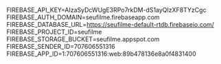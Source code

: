FIREBASE_API_KEY=AIzaSyDcWUgE3RPo7rkDM-dS1ayQIzXF8TYzCgc
FIREBASE_AUTH_DOMAIN=seufilme.firebaseapp.com
FIREBASE_DATABASE_URL=https://seufilme-default-rtdb.firebaseio.com/
FIREBASE_PROJECT_ID=seufilme
FIREBASE_STORAGE_BUCKET=seufilme.appspot.com
FIREBASE_SENDER_ID=707606551316
FIREBASE_APP_ID=1:707606551316:web:89b478136e8a0f4831400
